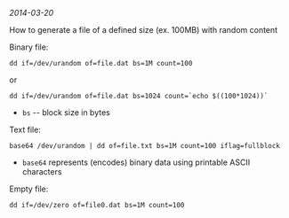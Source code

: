 *2014-03-20*

How to generate a file of a defined size (ex. 100MB) with random content

Binary file:

    dd if=/dev/urandom of=file.dat bs=1M count=100

or

    dd if=/dev/urandom of=file.dat bs=1024 count=`echo $((100*1024))`

* `bs` -- block size in bytes

Text file:

    base64 /dev/urandom | dd of=file.txt bs=1M count=100 iflag=fullblock

* `base64` represents (encodes) binary data using printable ASCII characters

Empty file:

    dd if=/dev/zero of=file0.dat bs=1M count=100
